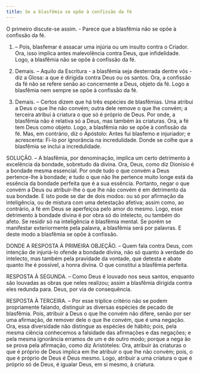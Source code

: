 ```yaml
---
title: Se a blasfêmia se opõe à confissão da fé
---
```


O primeiro discute-se assim. - Parece que a blasfêmia não se opõe à confissão da fé.  

1. – Pois, blasfemar é assacar uma injúria ou um insulto contra o Criador. Ora, isso implica antes malevolência contra Deus, que infidelidade. Logo, a blasfêmia não se opõe à confissão da fé.  

2. Demais. – Aquilo da Escritura - a blasfêmia seja desterrada dentre vós - diz a Glosa: a que é dirigida contra Deus ou os santos. Ora, a confissão da fé não se refere senão ao concernente a Deus, objeto da fé. Logo a blasfêmia nem sempre se opõe à confissão da fé.  

3. Demais. – Certos dizem que há três espécies de blasfêmias. Uma atribui a Deus o que lhe não convém; outra dele remove o que lhe convém; a terceira atribui à criatura o que só é próprio de Deus. Por onde, a blasfêmia não é relativa só a Deus, mas também às criaturas. Ora, a fé tem Deus como objeto. Logo, a blasfêmia não se opõe à confissão da fé.  Mas, em contrário, diz o Apóstolo: Antes fui blasfemo e injuriador; e acrescenta: Fi-lo por ignorância na incredulidade. Donde se colhe que a blasfêmia se inclui a incredulidade.  

SOLUÇÃO. – A blasfêmia, por denominação, implica um certo detrimento à excelência da bondade, sobretudo da divina. Ora, Deus, como diz Dionísio é a bondade mesma essencial. Por onde tudo o que convém a Deus pertence-lhe à bondade; e tudo o que não lhe pertence muito longe está da essência da bondade perfeita que é a sua essência. Portanto, negar o que convém a Deus ou atribuir-lhe o que lhe não convém é em detrimento da sua bondade. E isto pode se dar de dois modos: ou só por afirmação da inteligência, ou de mistura com uma detestação afetiva; assim como, ao contrário, a fé em Deus se aperfeiçoa pelo amor do mesmo. Logo, esse detrimento à bondade divina é por obra só do intelecto, ou também do afeto. Se residir só na inteligência é blasfêmia mental. Se porém se manifestar exteriormente pela palavra, a blasfêmia será por palavras. E deste modo a blasfêmia se opõe à confissão.  

DONDE A RESPOSTA À PRIMEIRA OBJEÇÃO. – Quem fala contra Deus, com intenção de injuriá-lo ofende a bondade divina, não só quanto à verdade do intelecto, mas também pela pravidade da vontade, que detesta e abate quanto lhe é possível, a honra divina. O que constitui a blasfêmia perfeita.  

RESPOSTA À SEGUNDA. – Como Deus é louvado nos seus santos, enquanto são louvadas as obras que neles realizou; assim a blasfêmia dirigida contra eles redunda para. Deus, por via de consequência.  

RESPOSTA À TERCEIRA. – Por esse tríplice critério não se podem propriamente falando, distinguir as diversas espécies de pecado de blasfêmia. Pois, atribuir a Deus o que lhe convém não difere, senão por ser uma afirmação, de remover dele o que lhe convém, que é uma negação. Ora, essa diversidade não distingue as espécies de hábito; pois, pela mesma ciência conhecemos a falsidade das afirmações e das negações; e pela mesma ignorância erramos de um e de outro modo; porque a nega ão se prova pela afirmação, como diz Aristóteles: Ora, atribuir às criaturas o que é próprio de Deus implica em lhe atribuir o que lhe não convém; pois, o que é próprio de Deus é Deus mesmo. Logo, atribuir a uma criatura o que é próprio só de Deus, é igualar Deus, em si mesmo, à criatura.